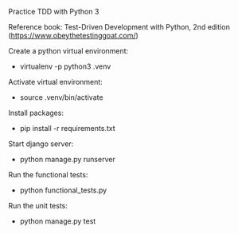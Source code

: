 Practice TDD with Python 3

Reference book: Test-Driven Development with Python, 2nd edition (https://www.obeythetestinggoat.com/)

Create a python virtual environment: 
- virtualenv -p python3 .venv

Activate virtual environment: 
- source .venv/bin/activate

Install packages: 
- pip install -r requirements.txt

Start django server:
- python manage.py runserver

Run the functional tests:
- python functional_tests.py

Run the unit tests:
- python manage.py test
